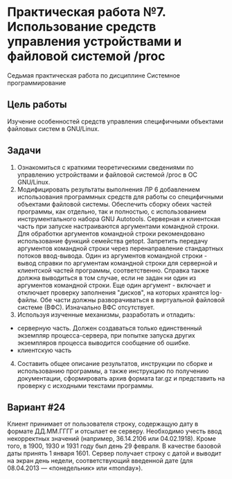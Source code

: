 # Практическая работа №7. Использование средств управления устройствами и файловой системой  /proc
Седьмая практическая работа по дисциплине Системное программирование
## Цель работы
Изучение особенностей средств управления специфичными объектами файловых систем в GNU/Linux.
## Задачи
1. Ознакомиться с краткими теоретическими сведениями по управлению устройствами и файловой системой /proc в ОС GNU/Linux.
2. Модифицировать результаты выполнения ЛР 6 добавлением использования программных средств для работы со специфичными объектами файловой системы. Обеспечить сборку обеих частей программы, как отдельно, так и полностью, с использованием инструментального набора GNU Autotools. Серверная и клиентская часть при запуске настраиваются аргументами командной строки. Для обработки аргументов командной строки рекомендовано использование функций семейства getopt. Запретить передачу аргументов командной строки через перенаправление стандартных потоков ввод-вывода. Один из аргументов командной строки - вывод справки по аргументам командной строки для серверной и клиентской частей программы, соответственно. Справка также должна выводиться в том случае, если не задан ни один из аргументов командной строки. Еще один аргумент - включает и отключает проверку заполнения "дисков", на которых хранятся log-файлы. Обе части должны разворачиваться в виртуальной файловой системе (ВФС). Изначально ВФС отсутствует.
3. Используя изученные механизмы, разработать и отладить:
- серверную часть. Должен создаваться только единственный экземпляр процесса-сервера, при попытке запуска других экземпляров процесса выводится сообщение об ошибке.
- клиентскую часть
4. Составить общее описание результатов, инструкции по сборке и использованию программы, а также инструкцию по получению документации, сформировать архив формата tar.gz и представить на проверку с исходными текстами программы.
## Вариант #24
Клиент принимает от пользователя строку, содержащую дату в формате ДД.ММ.ГГГГ и отсылает ее серверу. Необходимо учесть ввод некорректных значений (например, 36.14.2106 или 04.02.1918). Кроме того, в 1900, 1930 и 1931 году был день 29 февраля. В качестве базовой даты принять 1 января 1601. Сервер получает строку с датой и выводит на экран день недели, соответствующий введенной дате (для 08.04.2013 — «понедельник» или «monday»).